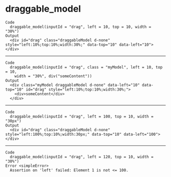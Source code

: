 # draggable_model

    Code
      draggable_model(inputId = "drag", left = 10, top = 10, width = "30%")
    Output
      <div id="drag" class="draggableModel d-none" style="left:10%;top:10%;width:30%;" data-top="10" data-left="10"></div>

---

    Code
      draggable_model(inputId = "drag", class = "myModel", left = 10, top = 10,
        width = "30%", div("someContent"))
    Output
      <div class="myModel draggableModel d-none" data-left="10" data-top="10" id="drag" style="left:10%;top:10%;width:30%;">
        <div>someContent</div>
      </div>

---

    Code
      draggable_model(inputId = "drag", left = 100, top = 10, width = "30px")
    Output
      <div id="drag" class="draggableModel d-none" style="left:100%;top:10%;width:30px;" data-top="10" data-left="100"></div>

---

    Code
      draggable_model(inputId = "drag", left = 120, top = 10, width = "30%")
    Error <simpleError>
      Assertion on 'left' failed: Element 1 is not <= 100.

